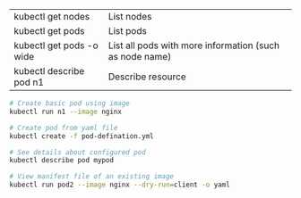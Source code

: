 

|                               |                                                         |
|-------------------------------|---------------------------------------------------------|
|kubectl get nodes              | List nodes                                              |
|kubectl get pods               | List pods                                               |
|kubectl get pods -o wide       | List all pods with more information (such as node name) |
|kubectl describe pod n1        | Describe resource                                       |


```sh
# Create basic pod using image
kubectl run n1 --image nginx
```

```sh
# Create pod from yaml file
kubectl create -f pod-defination.yml

# See details about configured pod
kubectl describe pod mypod

```

```sh
# View manifest file of an existing image
kubectl run pod2 --image nginx --dry-run=client -o yaml
```
